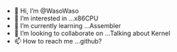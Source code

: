 - 👋 Hi, I’m @WasoWaso
- 👀 I’m interested in ...x86CPU 
- 🌱 I’m currently learning ...Assembler
- 💞️ I’m looking to collaborate on ...Talking about Kernel
- 📫 How to reach me ...github?

<!---
WasoWaso/WasoWaso is a ✨ special ✨ repository because its `README.md` (this file) appears on your GitHub profile.
You can click the Preview link to take a look at your changes.
--->

